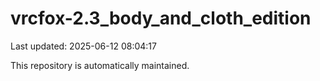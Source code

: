 # vrcfox-2.3_body_and_cloth_edition

Last updated: 2025-06-12 08:04:17

This repository is automatically maintained.

